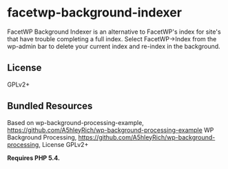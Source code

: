 # facetwp-background-indexer

FacetWP Background Indexer is an alternative to FacetWP's index for site's that have trouble completing a full index. Select FacetWP->Index from the wp-admin bar to delete your current index and re-index in the background.

## License
GPLv2+

## Bundled Resources
Based on wp-background-processing-example, https://github.com/A5hleyRich/wp-background-processing-example
WP Background Processing, https://github.com/A5hleyRich/wp-background-processing, License GPLv2+

__Requires PHP 5.4.__